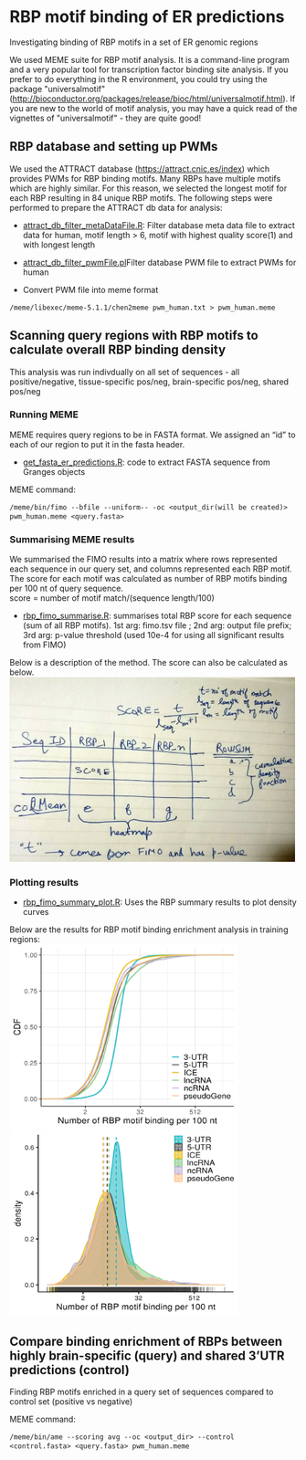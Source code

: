 # RBP motif binding of ER predictions
Investigating binding of RBP motifs in a set of ER genomic regions

We used MEME suite for RBP motif analysis. It is a command-line program and a very popular tool for transcription factor binding site analysis. If you prefer to do everything in the R environment, you could try using the package "universalmotif" (http://bioconductor.org/packages/release/bioc/html/universalmotif.html). If you are new to the world of motif analysis, you may have a quick read of the vignettes of "universalmotif" - they are quite good!

## RBP database and setting up PWMs
We used the ATTRACT database (https://attract.cnic.es/index) which provides PWMs for RBP binding motifs. Many RBPs have multiple motifs which are highly similar. For this reason, we selected the longest motif for each RBP resulting in 84 unique RBP motifs. The following steps were performed to prepare the ATTRACT db data for analysis:

- [attract_db_filter_metaDataFile.R](attract_db_filter_metaDataFile.R): Filter database meta data file to extract data for human, motif length > 6, motif with highest quality score(1) and with longest length  

- [attract_db_filter_pwmFile.pl](attract_db_filter_pwmFile.pl)Filter database PWM file to extract PWMs for human

- Convert PWM file into meme format  
```
/meme/libexec/meme-5.1.1/chen2meme pwm_human.txt > pwm_human.meme
```  

## Scanning query regions with RBP motifs to calculate overall RBP binding density

This analysis was run indivdually on all set of sequences - all positive/negative, tissue-specific pos/neg, brain-specific pos/neg, shared pos/neg

### Running MEME
  
MEME requires query regions to be in FASTA format. We assigned an “id” to each of our region to put it in the fasta header.

- [get_fasta_er_predictions.R](get_fasta_er_predictions.R): code to extract FASTA sequence from Granges objects


MEME command:  
```
/meme/bin/fimo --bfile --uniform-- -oc <output_dir(will be created)> pwm_human.meme <query.fasta>
```  

### Summarising MEME results  

We summarised the FIMO results into a matrix where rows represented each sequence in our query set, and columns represented each RBP motif. The score for each motif was calculated as number of RBP motifs binding per 100 nt of query sequence.  
score = number of motif match/(sequence length/100)  

- [rbp_fimo_summarise.R](rbp_fimo_summarise.R): summarises total RBP score for each sequence (sum of all RBP motifs). 1st arg: fimo.tsv file ; 2nd arg: output file prefix; 3rd arg: p-value threshold (used 10e-4 for using all significant results from FIMO)  

Below is a description of the method. The score can also be calculated as below.
<img src="images/rbp_method.PNG" width="500" height="324">  

### Plotting results  

- [rbp_fimo_summary_plot.R](rbp_fimo_summary_plot.R): Uses the RBP summary results to plot density curves

Below are the results for RBP motif binding enrichment analysis in training regions:  
<img src="images/ecdf.png" width="400" height="324">   
<img src="images/density.png" width="400" height="324">   

## Compare binding enrichment of RBPs between highly brain-specific (query) and shared 3’UTR predictions (control)

Finding RBP motifs enriched in a query set of sequences compared to control set (positive vs negative)  

MEME command:  
```
/meme/bin/ame --scoring avg --oc <output_dir> --control <control.fasta> <query.fasta> pwm_human.meme
```  
